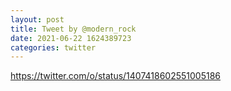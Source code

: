 ```yaml
--- 
layout: post 
title: Tweet by @modern_rock 
date: 2021-06-22 1624389723 
categories: twitter 
--- 
```

https://twitter.com/o/status/1407418602551005186